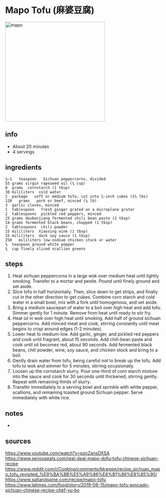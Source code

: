 # Mapo Tofu (麻婆豆腐)  
<img src="https://uploads-ssl.webflow.com/5d4b0077ebce4f3b499cb920/5e705b39a09e2147481c0d15_FoodOfSichuan_MapoTofu-p-800.jpeg" alt="mapo" width="320">

## info  
* About 20 minutes  
* 4 servings  

## ingredients  
```
¼–1   teaspoon   Sichuan peppercorns, divided
55 grams virgin rapeseed oil (¼ cup)
8  grams  cornstarch (1 tbsp)
30 mililiters  cold water
1  package   soft or medium tofu, cut into ½-inch cubes (1½ lbs)
120   grams   pork or beef, minced (¼ lb)
3  garlic cloves, minced
1  tablespoon   fresh ginger grated on a microplane grater
2  tablespoons  pickled red peppers, minced
25 grams doubanjiang fermented chili bean paste (2 tbsp)
14 grams fermented black beans, chopped (1 tbsp)
2  tablespoons  chili powder
15 mililiters  Xiaoxing wine (1 tbsp)
15 mililiters  dark soy sauce (1 tbsp)
250   mililiters low-sodium chicken stock or water
¼  teaspoon ground white pepper
¼  cup finely sliced scallion greens
```

## steps  
1. Heat sichuan peppercorns in a large wok over medium heat until lightly smoking. Transfer to a mortar and pestle. Pound until finely ground and set aside.
2. Slice tofu in half horizontally. Then, slice down to get strips, and finally cut in the other direction to get cubes. Combine corn starch and cold water in a small bowl, mix with a fork until homogenous, and set aside.
3. Bring a medium saucepan of water to a boil over high heat and add tofu. Simmer gently for 1 minute. Remove from heat until ready to stir fry.
4. Heat oil in wok over high heat until smoking. Add half of ground sichuan peppercorns. Add minced meat and cook, stirring constantly until meat begins to crisp around edges (1-2 minutes).
5. Lower heat to medium-low. Add garlic, ginger, and pickled red peppers and cook until fragrant, about 15 seconds. Add chili-bean paste and cook until oil becomes red, about 90 seconds. Add fermented black beans, chili powder, wine, soy sauce, and chicken stock and bring to a boil.
6. Gently drain water from tofu, being careful not to break up the tofu. Add tofu to wok and simmer for 5 minutes, stirring occasionally.
7. Loosen up the cornstarch slurry. Pour one-third of corn starch mixture into the sauce and cook for 30 seconds until thickened, stirring gently. Repeat with remaining thirds of slurry.
8. Transfer immediately to a serving bowl and sprinkle with white pepper, scallions, and remaining toasted ground Sichuan pepper. Serve immediately with white rice.

## notes  
* 

## sources   
https://www.youtube.com/watch?v=pznZansDXSA  
https://www.seriouseats.com/real-deal-mapo-dofu-tofu-chinese-sichuan-recipe  
https://www.reddit.com/r/Cooking/comments/bkwppx/recipe_sichuan_mapo_tofu_revisited_%E9%BA%BB%E5%A9%86%E8%B1%86%E8%85%90/  
https://www.saltandspine.com/recipe/mapo-tofu  
https://www.latimes.com/food/story/2019-08-15/mapo-tofu-avocado-sichuan-chinese-recipe-chef-yu-bo  
